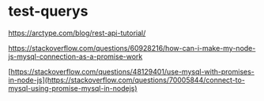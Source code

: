# test-querys

https://arctype.com/blog/rest-api-tutorial/

https://stackoverflow.com/questions/60928216/how-can-i-make-my-node-js-mysql-connection-as-a-promise-work

[https://stackoverflow.com/questions/48129401/use-mysql-with-promises-in-node-js](https://stackoverflow.com/questions/70005844/connect-to-mysql-using-promise-mysql-in-nodejs)
